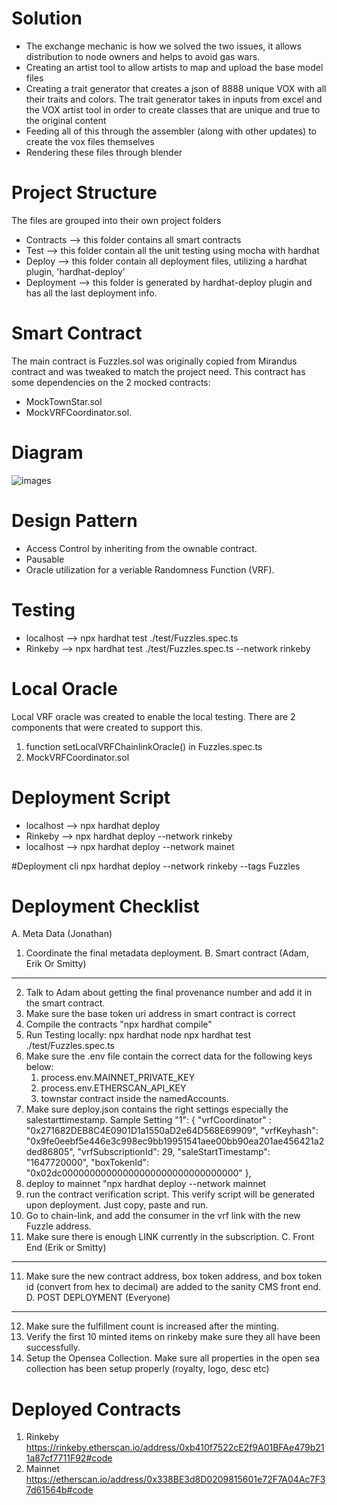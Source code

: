 # Solution
- The exchange mechanic is how we solved the two issues, it allows distribution to node owners and helps to avoid gas wars. 
- Creating an artist tool to allow artists to map and upload the base model files
- Creating a trait generator that creates a json of 8888 unique VOX with all their traits and colors. The trait generator takes in inputs from excel and the VOX artist tool in order to create classes that are unique and true to the original content
- Feeding all of this through the assembler (along with other updates) to create the vox files themselves 
- Rendering these files through blender

# Project Structure

The files are grouped into their own project folders
  - Contracts --> this folder contains all smart contracts
  - Test --> this folder contain all the unit testing using mocha with hardhat
  - Deploy --> this folder contain all deployment files, utilizing a hardhat plugin, 'hardhat-deploy'
  - Deployment --> this folder is generated by hardhat-deploy plugin and has all the last deployment info.


# Smart Contract
  The main contract is Fuzzles.sol was originally copied from Mirandus contract and was tweaked to match the project need. This contract has some dependencies on the 2 mocked contracts:
  - MockTownStar.sol
  - MockVRFCoordinator.sol.

# Diagram
![images](./smartcontract-diagram.png)


# Design Pattern
- Access Control by inheriting from the ownable contract.
- Pausable
- Oracle utilization for a veriable Randomness Function (VRF).

# Testing
- localhost --> npx hardhat test ./test/Fuzzles.spec.ts   
- Rinkeby --> npx hardhat test ./test/Fuzzles.spec.ts  --network rinkeby

# Local Oracle
Local VRF oracle was created to enable the local testing. There are 2 components that were created to support this. 
1. function setLocalVRFChainlinkOracle() in Fuzzles.spec.ts
2. MockVRFCoordinator.sol

# Deployment Script
- localhost --> npx hardhat deploy
- Rinkeby --> npx hardhat deploy --network rinkeby
- localhost --> npx hardhat deploy  --network mainet

#Deployment cli
npx hardhat deploy --network rinkeby --tags Fuzzles

# Deployment Checklist
A. Meta Data (Jonathan)


1. Coordinate the final metadata deployment.
B. Smart contract (Adam, Erik Or Smitty)
----------------------------------------
2. Talk to Adam about getting the final provenance number and add it in the smart contract.
3. Make sure the base token uri address in smart contract is correct
4. Compile the contracts "npx hardhat compile"
5. Run Testing locally:
   npx hardhat node
   npx hardhat test ./test/Fuzzles.spec.ts
6. Make sure the .env file contain the correct data for the following keys below:
   1. process.env.MAINNET_PRIVATE_KEY
   2. process.env.ETHERSCAN_API_KEY
   3. townstar contract inside the namedAccounts.
7. Make sure deploy.json contains the right settings especially the salestarttimestamp.
    Sample Setting
   "1": {
    "vrfCoordinator" : "0x271682DEB8C4E0901D1a1550aD2e64D568E69909",
    "vrfKeyhash": "0x9fe0eebf5e446e3c998ec9bb19951541aee00bb90ea201ae456421a2ded86805",
    "vrfSubscriptionId": 29,
    "saleStartTimestamp": "1647720000",
    "boxTokenId": "0x02dc00000000000000000000000000000000"
  },
8. deploy to mainnet "npx hardhat deploy --network mainnet
9. run the contract verification script. This verify script will be generated upon deployment. Just copy, paste and run.
10. Go to chain-link, and add the consumer in the vrf link with the new Fuzzle address.
11. Make sure there is enough LINK currently in the subscription.
C. Front End (Erik or Smitty)
----------------------------------
11. Make sure the new contract address, box token address, and box token id (convert from hex to decimal) are added to the sanity CMS front end.
D. POST DEPLOYMENT  (Everyone)
-----------------------------------
12. Make sure the fulfillment count is increased after the minting.
13. Verify the first 10 minted items on rinkeby make sure they all have been successfully.
14. Setup the Opensea Collection. Make sure all properties in the open sea collection has been setup properly (royalty, logo, desc etc)


# Deployed Contracts
1. Rinkeby https://rinkeby.etherscan.io/address/0xb410f7522cE2f9A01BFAe479b211a87cf7711F92#code
2. Mainnet https://etherscan.io/address/0x338BE3d8D0209815601e72F7A04Ac7F37d61564b#code
